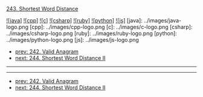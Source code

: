 [243. Shortest Word Distance](https://leetcode.com/problems/shortest-word-distance/)

[![java]](../java/243-shortest-word-distance.md)
[![cpp]](../cpp/243-shortest-word-distance.md)
[![c]](../c/243-shortest-word-distance.md)
[![csharp]](../csharp/243-shortest-word-distance.md)
[![ruby]](../ruby/243-shortest-word-distance.md)
[![python]](../python/243-shortest-word-distance.md)
[![js]](../js/243-shortest-word-distance.md)
[java]: ../images/java-logo.png
[cpp]: ../images/cpp-logo.png
[c]: ../images/c-logo.png
[csharp]: ../images/csharp-logo.png
[ruby]: ../images/ruby-logo.png
[python]: ../images/python-logo.png
[js]: ../images/js-logo.png

- [prev: 242. Valid Anagram](242-valid-anagram.md)
- [next: 244. Shortest Word Distance II](244-shortest-word-distance-ii.md)

---



---

- [prev: 242. Valid Anagram](242-valid-anagram.md)
- [next: 244. Shortest Word Distance II](244-shortest-word-distance-ii.md)
